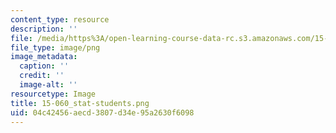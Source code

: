 ```yaml
---
content_type: resource
description: ''
file: /media/https%3A/open-learning-course-data-rc.s3.amazonaws.com/15-060-data-models-and-decisions-fall-2014/04c42456aecd3807d34e95a2630f6098_15-060_stat-students.png
file_type: image/png
image_metadata:
  caption: ''
  credit: ''
  image-alt: ''
resourcetype: Image
title: 15-060_stat-students.png
uid: 04c42456-aecd-3807-d34e-95a2630f6098
---
```

